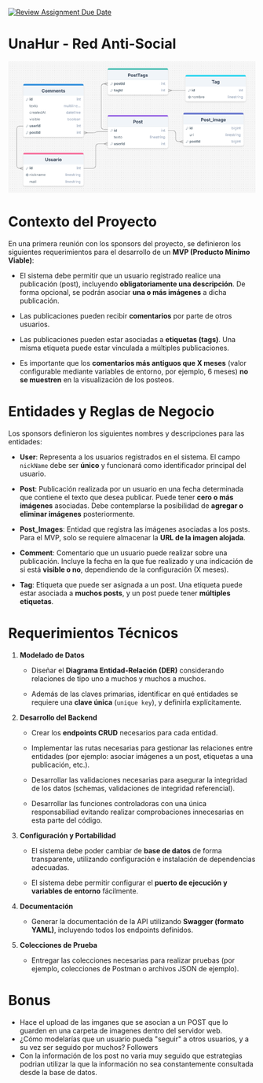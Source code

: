 [![Review Assignment Due Date](https://classroom.github.com/assets/deadline-readme-button-22041afd0340ce965d47ae6ef1cefeee28c7c493a6346c4f15d667ab976d596c.svg)](https://classroom.github.com/a/F3f9PyrQ)
# UnaHur - Red Anti-Social

![Imagen](./assets/DER-Unahur-AntisocialRed.png)

# Contexto del Proyecto

En una primera reunión con los sponsors del proyecto, se definieron los siguientes requerimientos para el desarrollo de un **MVP (Producto Mínimo Viable)**:

- El sistema debe permitir que un usuario registrado realice una publicación (post), incluyendo **obligatoriamente una descripción**. De forma opcional, se podrán asociar **una o más imágenes** a dicha publicación.

- Las publicaciones pueden recibir **comentarios** por parte de otros usuarios.

- Las publicaciones pueden estar asociadas a **etiquetas (tags)**. Una misma etiqueta puede estar vinculada a múltiples publicaciones.

- Es importante que los **comentarios más antiguos que X meses** (valor configurable mediante variables de entorno, por ejemplo, 6 meses) **no se muestren** en la visualización de los posteos.

####

# Entidades y Reglas de Negocio

Los sponsors definieron los siguientes nombres y descripciones para las entidades:

- **User**: Representa a los usuarios registrados en el sistema. El campo `nickName` debe ser **único** y funcionará como identificador principal del usuario.

- **Post**: Publicación realizada por un usuario en una fecha determinada que contiene el texto que desea publicar. Puede tener **cero o más imágenes** asociadas. Debe contemplarse la posibilidad de **agregar o eliminar imágenes** posteriormente.

- **Post_Images**: Entidad que registra las imágenes asociadas a los posts. Para el MVP, solo se requiere almacenar la **URL de la imagen alojada**.

- **Comment**: Comentario que un usuario puede realizar sobre una publicación. Incluye la fecha en la que fue realizado y una indicación de si está **visible o no**, dependiendo de la configuración (X meses).

- **Tag**: Etiqueta que puede ser asignada a un post. Una etiqueta puede estar asociada a **muchos posts**, y un post puede tener **múltiples etiquetas**.

# Requerimientos Técnicos

1. **Modelado de Datos**

   - Diseñar el **Diagrama Entidad-Relación (DER)** considerando relaciones de tipo uno a muchos y muchos a muchos.

   - Además de las claves primarias, identificar en qué entidades se requiere una **clave única** (`unique key`), y definirla explícitamente.

2. **Desarrollo del Backend**

   - Crear los **endpoints CRUD** necesarios para cada entidad.

   - Implementar las rutas necesarias para gestionar las relaciones entre entidades (por ejemplo: asociar imágenes a un post, etiquetas a una publicación, etc.).

   - Desarrollar las validaciones necesarias para asegurar la integridad de los datos (schemas, validaciones de integridad referencial).

   - Desarrollar las funciones controladoras con una única responsabiliad evitando realizar comprobaciones innecesarias en esta parte del código.

3. **Configuración y Portabilidad**

   - El sistema debe poder cambiar de **base de datos** de forma transparente, utilizando configuración e instalación de dependencias adecuadas.

   - El sistema debe permitir configurar el **puerto de ejecución y variables de entorno** fácilmente.

4. **Documentación**

   - Generar la documentación de la API utilizando **Swagger (formato YAML)**, incluyendo todos los endpoints definidos.

5. **Colecciones de Prueba**

   - Entregar las colecciones necesarias para realizar pruebas (por ejemplo, colecciones de Postman o archivos JSON de ejemplo).

# Bonus

- Hace el upload de las imganes que se asocian a un POST que lo guarden en una carpeta de imagenes dentro del servidor web.
- ¿Cómo modelarías que un usuario pueda "seguir" a otros usuarios, y a su vez ser seguido por muchos? Followers
- Con la información de los post no varia muy seguido que estrategias podrian utilizar la que la información no sea constantemente consultada desde la base de datos.
